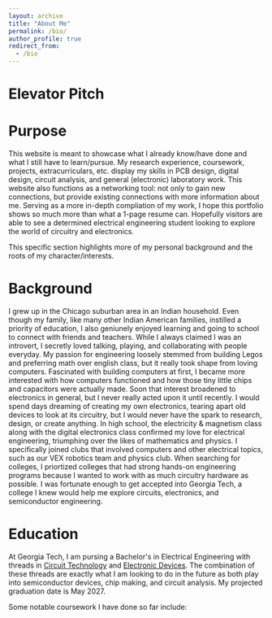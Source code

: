 ```yaml
---
layout: archive
title: "About Me"
permalink: /bio/
author_profile: true
redirect_from:
  - /bio
---
```

Elevator Pitch
====

Purpose
====
This website is meant to showcase what I already know/have done and what I still have to learn/pursue. My research experience, coursework, projects, extracurriculars, etc. display my skills in PCB design, digital design, circuit analysis, and general (electronic) laboratory work. This website also functions as a networking tool: not only to gain new connections, but provide existing connections with more information about me. Serving as a more in-depth compliation of my work, I hope this portfolio shows so much more than what a 1-page resume can. Hopefully visitors are able to see a determined electrical engineering student looking to explore the world of circuitry and electronics. 

This specific section highlights more of my personal background and the roots of my character/interests.

Background
====
I grew up in the Chicago suburban area in an Indian household. Even though my family, like many other Indian American families, instilled a priority of education, I also geniunely enjoyed learning and going to school to connect with friends and teachers. While I always claimed I was an introvert, I secretly loved talking, playing, and collaborating with people everyday. My passion for engineering loosely stemmed from building Legos and preferring math over english class, but it really took shape from loving computers. Fascinated with building computers at first, I became more interested with how computers functioned and how those tiny little chips and capacitors were actually made. Soon that interest broadened to electronics in general, but I never really acted upon it until recently. I would spend days dreaming of creating my own electronics, tearing apart old devices to look at its circuitry, but I would never have the spark to research, design, or create anything. In high school, the electricity & magnetism class along with the digital electronics class confirmed my love for electrical engineering, triumphing over the likes of mathematics and physics. I specifically joined clubs that involved computers and other electrical topics, such as our VEX robotics team and physics club. When searching for colleges, I priortized colleges that had strong hands-on engineering programs because I wanted to work with as much circuitry hardware as possible. I was fortunate enough to get accepted into Georgia Tech, a college I knew would help me explore circuits, electronics, and semiconductor engineering. 

Education
====
At Georgia Tech, I am pursing a Bachelor's in Electrical Engineering with threads in [Circuit Technology](https://ece.gatech.edu/circuit-technology-thread) and [Electronic Devices](https://ece.gatech.edu/electronic-optoelectronic-devices-thread). The combination of these threads are exactly what I am looking to do in the future as both play into semiconductor devices, chip making, and circuit analysis. My projected graduation date is May 2027.

Some notable coursework I have done so far include: 
